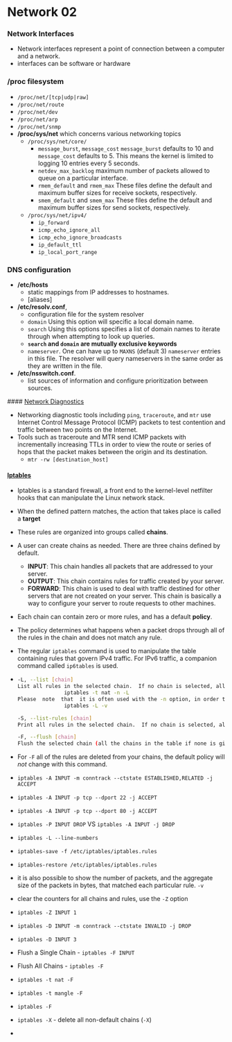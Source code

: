 # Network 02


### Network Interfaces

+ Network interfaces represent a point of connection between a computer and a network.
+  interfaces can be software or hardware

### /proc filesystem

+ `/proc/net/[tcp|udp|raw]`
+ `/proc/net/route`
+ `/proc/net/dev`
+ `/proc/net/arp`
+ `/proc/net/snmp`
+ **/proc/sys/net** which concerns various networking topics
  + `/proc/sys/net/core/`
    + `message_burst`, `message_cost` `message_burst` defaults to 10 and `message_cost` defaults to 5. This means the kernel is limited to logging 10 entries every 5 seconds.
    + `netdev_max_backlog` maximum number of packets allowed to queue on a particular interface.
    + `rmem_default` and `rmem_max` These files define the default and maximum buffer sizes for receive sockets, respectively.
    + `smem_default` and `smem_max` These files define the default and maximum buffer sizes for send sockets, respectively.
  + `/proc/sys/net/ipv4/`
    + `ip_forward` 
    + `icmp_echo_ignore_all`
    + `icmp_echo_ignore_broadcasts`
    + `ip_default_ttl`
    + `ip_local_port_range`

### DNS configuration

+ **/etc/hosts**
  + static mappings from IP addresses to hostnames.
  + <ip-address> <cannonical-hostname> [aliases]
+ **/etc/resolv.conf**, 
  + configuration file for the system resolver
  + `domain` Using this option will specific a local domain name.
  + `search` Using this options specifies a list of domain names to iterate through when attempting to look up queries.
  + **`search` and `domain` are mutually exclusive keywords**
  + `nameserver`. One can have up to `MAXNS` (default 3) `nameserver` entries in this file. The resolver will query nameservers in the same order as they are written in the file.
+ **/etc/nsswitch.conf**.
  + list sources of information and configure prioritization between sources.

#### [Network Diagnostics](https://www.linode.com/docs/guides/diagnosing-network-issues-with-mtr/)

+ Networking diagnostic tools including `ping`, `traceroute`, and `mtr` use Internet Control Message Protocol (ICMP) packets to test contention and traffic between two points on the Internet.
+ Tools such as traceroute and MTR send ICMP packets with incrementally increasing TTLs in order to view the route or series of hops that the packet makes between the origin and its destination.
  + `mtr -rw [destination_host]`

#### [Iptables](https://www.digitalocean.com/community/tutorials/how-the-iptables-firewall-works)

+ Iptables is a standard firewall, a front end to the kernel-level netfilter hooks that can manipulate the Linux network stack.

+ When the defined pattern matches, the action that takes place is called a **target**

+ These rules are organized into groups called **chains**. 

+ A user can create chains as needed. There are three chains defined by default.

  + **INPUT**: This chain handles all packets that are addressed to your server.
  + **OUTPUT**: This chain contains rules for traffic created by your server.
  + **FORWARD**: This chain is used to deal with traffic destined for other servers that are not created on your server. This chain is basically a way to configure your server to route requests to other machines.

+ Each chain can contain zero or more rules, and has a default **policy**. 

+ The policy determines what happens when a packet drops through all of the rules in the chain and does not match any rule.

+ The regular `iptables` command is used to manipulate the table containing rules that govern IPv4 traffic. For IPv6 traffic, a companion command called `ip6tables` is used. 

+ ```bash
  -L, --list [chain]
  List all rules in the selected chain.  If no chain is selected, all chains are listed. Like every other iptables command, it applies to the specified table (filter is the default), so NAT rules get listed by
                 iptables -t nat -n -L
  Please  note  that  it is often used with the -n option, in order to avoid long reverse DNS lookups.  It is legal to specify the -Z (zero) option as well, in which case the chain(s) will be atomically listed and zeroed.  The exact output is affected by the other arguments given. The exact rules are suppressed until you use
                 iptables -L -v
  
  -S, --list-rules [chain]
  Print all rules in the selected chain.  If no chain is selected, all chains are printed like iptables-save. Like every other iptables command, it applies to the specified table (filter is the default).
  
  -F, --flush [chain]
  Flush the selected chain (all the chains in the table if none is given).  This is equivalent to deleting all the rules one by one.
  ```

+ For `-F` all of the rules are deleted from your chains, the default policy will *not* change with this command. 
+ `iptables -A INPUT -m conntrack --ctstate ESTABLISHED,RELATED -j ACCEPT`
+ `iptables -A INPUT -p tcp --dport 22 -j ACCEPT`
+ `iptables -A INPUT -p tcp --dport 80 -j ACCEPT`
+ `iptables -P INPUT DROP` VS `iptables -A INPUT -j DROP`
+ `iptables -L --line-numbers`
+ `iptables-save -f /etc/iptables/iptables.rules`
+ `iptables-restore /etc/iptables/iptables.rules`
+ it is also possible to show the number of packets, and the aggregate size of the packets in bytes, that matched each particular rule. `-v`
+  clear the counters for all chains and rules, use the `-Z` option
+ `iptables -Z INPUT 1`
+ `iptables -D INPUT -m conntrack --ctstate INVALID -j DROP`
+ `iptables -D INPUT 3`
+ Flush a Single Chain - `iptables -F INPUT`
+ Flush All Chains - `iptables -F`
+ `iptables -t nat -F`
+ `iptables -t mangle -F`
+ `iptables -F`
+ `iptables -X` - delete all non-default chains (`-X`)
+ 


